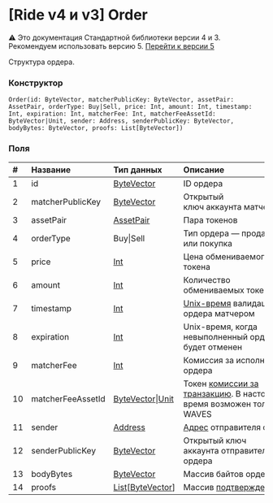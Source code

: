 # [Ride v4 и v3] Order

:warning: Это документация Стандартной библиотеки версии 4 и 3. Рекомендуем использовать версию 5. [Перейти к&nbsp;версии&nbsp;5](/ru/ride/structures/common-structures/order)

Структура ордера.

### Конструктор

``` ride
Order(id: ByteVector, matcherPublicKey: ByteVector, assetPair: AssetPair, orderType: Buy|Sell, price: Int, amount: Int, timestamp: Int, expiration: Int, matcherFee: Int, matcherFeeAssetId: ByteVector|Unit, sender: Address, senderPublicKey: ByteVector, bodyBytes: ByteVector, proofs: List[ByteVector])
```

### Поля

| # | Название | Тип данных | Описание |
| :--- | :--- | :--- | :--- |
| 1 | id | [ByteVector](/ru/ride/v4/data-types/byte-vector) | ID ордера |
| 2 | matcherPublicKey | [ByteVector](/ru/ride/v4/data-types/byte-vector) | Открытый ключ аккаунта матчера |
| 3 | assetPair | [AssetPair](/ru/ride/v4/structures/common-structures/asset-pair) | Пара токенов |
| 4 | orderType | Buy&#124;Sell | Тип ордера — продажа или покупка |
| 5 | price | [Int](/ru/ride/v4/data-types/int) | Цена обмениваемого токена |
| 6 | amount | [Int](/ru/ride/v4/data-types/int) | Количество обмениваемых токенов |
| 7 | timestamp | [Int](/ru/ride/v4/data-types/int) | [Unix-время](https://ru.wikipedia.org/wiki/Unix-время) валидации ордера матчером |
| 8 | expiration | [Int](/ru/ride/v4/data-types/int) | Unix-время, когда невыполненный ордер будет отменен |
| 9 | matcherFee | [Int](/ru/ride/v4/data-types/int) | Комиссия за исполнение ордера |
| 10 | matcherFeeAssetId | [ByteVector](/ru/ride/v4/data-types/byte-vector)&#124;[Unit](/ru/ride/v4/data-types/unit) | Токен [комиссии за транзакцию](/ru/blockchain/transaction/transaction-fee). В настоящее время возможен только WAVES |
| 11 | sender | [Address](/ru/ride/v4/structures/common-structures/address) | [Адрес](/ru/blockchain/account/address) отправителя ордера |
| 12 | senderPublicKey | [ByteVector](/ru/ride/v4/data-types/byte-vector) | Открытый ключ аккаунта отправителя ордера |
| 13 | bodyBytes | [ByteVector](/ru/ride/v4/data-types/byte-vector) | Массив байтов ордера |
| 14 | proofs | [List](/ru/ride/v4/data-types/list)[[ByteVector](/ru/ride/v4/data-types/byte-vector)] | Массив [подтверждений](/ru/blockchain/transaction/transaction-proof) |
